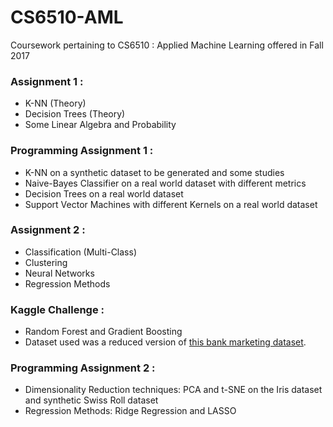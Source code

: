 # CS6510-AML
Coursework pertaining to CS6510 : Applied Machine Learning offered in Fall 2017

### Assignment 1 : 

+ K-NN (Theory)
+ Decision Trees (Theory)
+ Some Linear Algebra and Probability

### Programming Assignment 1 :

+ K-NN on a synthetic dataset to be generated and some studies
+ Naive-Bayes Classifier on a real world dataset with different metrics
+ Decision Trees on a real world dataset
+ Support Vector Machines with different Kernels on a real world dataset

### Assignment 2 :

+ Classification (Multi-Class)
+ Clustering
+ Neural Networks
+ Regression Methods

### Kaggle Challenge :

+ Random Forest and Gradient Boosting
+ Dataset used was a reduced version of [this bank marketing dataset](https://archive.ics.uci.edu/ml/datasets/bank+marketing).

### Programming Assignment 2 :

+ Dimensionality Reduction techniques: PCA and t-SNE on the Iris dataset and synthetic Swiss Roll dataset
+ Regression Methods: Ridge Regression and LASSO
